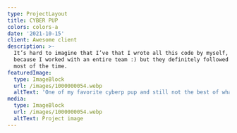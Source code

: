```yaml
---
type: ProjectLayout
title: CYBER PUP
colors: colors-a
date: '2021-10-15'
client: Awesome client
description: >-
  It’s hard to imagine that I’ve that I wrote all this code by myself, probably
  because I worked with an entire team :) but they definitely followed my lead
  most of the time.
featuredImage:
  type: ImageBlock
  url: /images/1000000054.webp
  altText: 'One of my favorite cyberp pup and still not the best of what I have in mind '
media:
  type: ImageBlock
  url: /images/1000000054.webp
  altText: Project image
---
```



